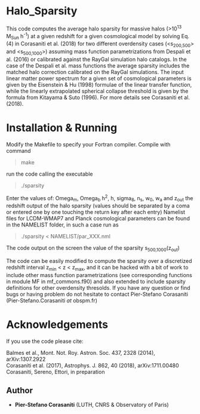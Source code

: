 # Halo_Sparsity

This code computes the average halo sparsity for massive halos (>10<sup>13</sup> M<sub>Sun</sub> h<sup>-1</sup>) at a given redshift for a given cosmological model by solving Eq. (4) in Corasaniti et al. (2018) for two different overdensity cases (<s<sub>200,500</sub>> and <s<sub>500,1000</sub>>) assuming mass function parametrizations from Despali et al. (2016) or calibrated against the RayGal simulation halo catalogs. In the case of the Despali et al. mass functions the average sparsity includes the matched halo correction calibrated on the RayGal simulations. The input linear matter power spectrum for a given set of cosmological parameters is given by the Eisenstein & Hu (1998) formulae of the linear transfer function, while the linearly extrapolated spherical collapse threshold is given by the formula from Kitayama & Suto (1996). For more details see Corasaniti et al. (2018).

# Installation & Running

Modify the Makefile to specify your Fortran compiler. Compile with command

> make

run the code calling the executable

> ./sparsity 

Enter the values of: Omega<sub>m</sub>, Omega<sub>b</sub> h<sup>2</sup>, h, sigma<sub>8</sub>, n<sub>s</sub>, w<sub>0</sub>, w<sub>a</sub> and z<sub>out</sub> the redshift output of the halo sparsity (values should be separated by a coma or entered one by one touching the return key after each entry) Namelist files for LCDM-WMAP7 and Planck cosmological parameters can be found in the NAMELIST folder, in such a case run as

> ./sparsity < NAMELIST/par_XXX.nml

The code output on the screen the value of the sparsity s<sub>500,1000</sub>(z<sub>out</sub>)

The code can be easily modified to compute the sparsity over a discretized redshift interval z<sub>min</sub> < z < z<sub>max</sub>, and it can be hacked with a bit of work to include other mass function parametrizations (see corresponding functions in module MF in mf_commons.f90) and also extended to include sparsity definitions for other overdensity thresolds.
If you have any question or find bugs or having problem do not hesitate to contact Pier-Stefano Corasaniti (Pier-Stefano.Corasaniti _at_ obspm.fr)

# Acknowledgements

If you use the code please cite: 

Balmes et al., Mont. Not. Roy. Astron. Soc. 437, 2328 (2014), arXiv:1307.2922\
Corasaniti et al. (2017), Astrophys. J. 862, 40 (2018), arXiv:1711.00480\
Corasaniti, Sereno, Ettori, in preparation

## Author

* **Pier-Stefano Corasaniti** (LUTH, CNRS & Observatory of Paris) 

